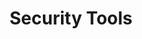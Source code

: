 ---
layout: category
title: Security Tools
slug: security-tools
icon: 🛠️
description: "Review and discuss security tools, from open source projects to enterprise solutions. Share configurations, custom tools, and compare different security technologies and platforms."
permalink: /category/security-tools/
---